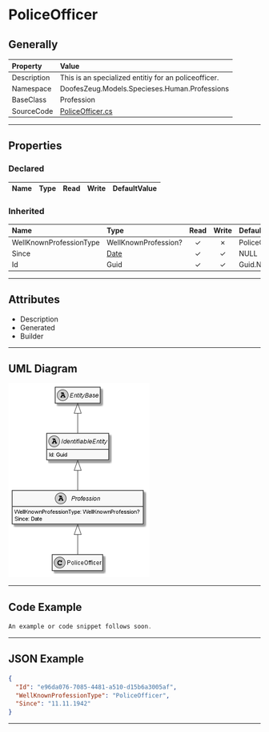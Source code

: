 ﻿# PoliceOfficer

## Generally

|Property|Value|
|:-|:-|
|Description|This is an specialized entitiy for an policeofficer.|
|Namespace|DoofesZeug.Models.Specieses.Human.Professions|
|BaseClass|Profession|
|SourceCode|[PoliceOfficer.cs](../../../../DoofesZeug.Library/Src/Models/Specieses/Human/Professions/PoliceOfficer.cs)|

---

## Properties

### Declared

|Name|Type|Read|Write|DefaultValue|
|:---|:---|:--:|:---:|:-----------|

### Inherited

|Name|Type|Read|Write|DefaultValue|
|:---|:---|:--:|:---:|:-----------|
|WellKnownProfessionType|WellKnownProfession?|&#x2713;|&#x2717;|PoliceOfficer|
|Since|[Date](../../Models/DoofesZeug.Models.DateAndTime/Date.md)|&#x2713;|&#x2713;|NULL|
|Id|Guid|&#x2713;|&#x2713;|Guid.NewGuid()|

---

## Attributes

- Description
- Generated
- Builder

---

## UML Diagram

![PoliceOfficer.png](./PoliceOfficer.png "PoliceOfficer")

---

## Code Example

```cs
An example or code snippet follows soon.
```

---

## JSON Example

```json
{
  "Id": "e96da076-7085-4481-a510-d15b6a3005af",
  "WellKnownProfessionType": "PoliceOfficer",
  "Since": "11.11.1942"
}
```

---

